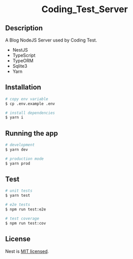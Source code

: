 <h1 align="center">
Coding_Test_Server
</h1>

## Description

A Blog NodeJS Server used by Coding Test.

- NestJS
- TypeScript
- TypeORM
- Sqlite3
- Yarn

## Installation

```bash
# copy env variable
$ cp .env.example .env

# install dependencies
$ yarn i
```

## Running the app

```bash
# development
$ yarn dev

# production mode
$ yarn prod
```

## Test

```bash
# unit tests
$ yarn test

# e2e tests
$ npm run test:e2e

# test coverage
$ npm run test:cov
```

## License

Nest is [MIT licensed](LICENSE).
